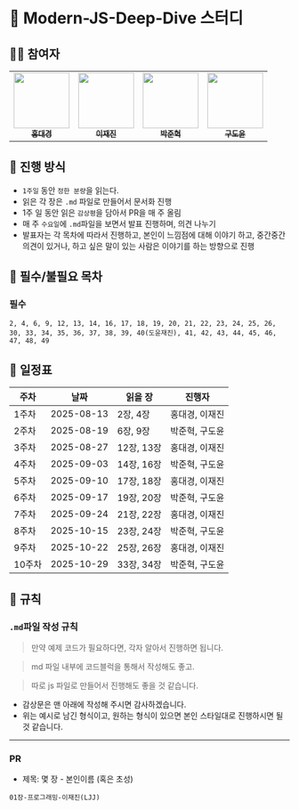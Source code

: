 # 📘 Modern-JS-Deep-Dive 스터디

## 🙇‍♂️ 참여자

 <table>
    <tr>
      <td align="center"><a href="https://github.com/dg1418"><img src="https://github.com/dg1418.png" width="100px;" height="100px"; alt=""/><br /><sub><b>홍대경</b></sub></a><br />
      <td align="center"><a href="https://github.com/zzzRYT"><img src="https://github.com/zzzRYT.png" width="100px;" height="100px;" alt=""/><br /><sub><b>이재진</b></sub></a>
      <td align="center"><a href="https://github.com/nicodora"><img src="https://github.com/nicodora.png" width="100px;" height="100px;" alt=""/><br /><sub><b>박준혁</b></sub></a>
      <td align="center"><a href="https://github.com/rhehfl"><img src="https://github.com/rhehfl.png" width="100px;" height="100px;" alt=""/><br /><sub><b>구도윤</b></sub></a>
    </tr>
  </table>

## 🚩 진행 방식

- `1주일` 동안 `정한 분량`을 읽는다.
- 읽은 각 장은 `.md` 파일로 만들어서 문서화 진행
- 1주 일 동안 읽은 `감상평`을 담아서 PR을 매 주 올림
- 매 주 `수요일`에 `.md`파일을 보면서 발표 진행하며, 의견 나누기
- 발표자는 각 목차에 따라서 진행하고, 본인이 느낌점에 대해 이야기 하고, 중간중간 의견이 있거나, 하고 싶은 말이 있는 사람은 이야기를 하는 방향으로 진행

## 🐽 필수/불필요 목차

### 필수

```
2, 4, 6, 9, 12, 13, 14, 16, 17, 18, 19, 20, 21, 22, 23, 24, 25, 26, 30, 33, 34, 35, 36, 37, 38, 39, 40(도윤재진), 41, 42, 43, 44, 45, 46, 47, 48, 49
```

## 📅 일정표

| 주차   | 날짜       | 읽을 장    | 진행자         |
| ------ | ---------- | ---------- | -------------- |
| 1주차  | 2025-08-13 | 2장, 4장   | 홍대경, 이재진 |
| 2주차  | 2025-08-19 | 6장, 9장   | 박준혁, 구도윤 |
| 3주차  | 2025-08-27 | 12장, 13장 | 홍대경, 이재진 |
| 4주차  | 2025-09-03 | 14장, 16장 | 박준혁, 구도윤 |
| 5주차  | 2025-09-10 | 17장, 18장 | 홍대경, 이재진 |
| 6주차  | 2025-09-17 | 19장, 20장 | 박준혁, 구도윤 |
| 7주차  | 2025-09-24 | 21장, 22장 | 홍대경, 이재진 |
| 8주차  | 2025-10-15 | 23장, 24장 | 박준혁, 구도윤 |
| 9주차  | 2025-10-22 | 25장, 26장 | 홍대경, 이재진 |
| 10주차 | 2025-10-29 | 33장, 34장 | 박준혁, 구도윤 |

## 📌 규칙

### `.md`파일 작성 규칙

> 만약 예제 코드가 필요하다면, 각자 알아서 진행하면 됩니다.

> md 파일 내부에 코드블럭을 통해서 작성해도 좋고.

> 따로 js 파일로 만들어서 진행해도 좋을 것 같습니다.

- 감상문은 맨 아래에 작성해 주시면 감사하겠습니다.
- 위는 예시로 남긴 형식이고, 원하는 형식이 있으면 본인 스타일대로 진행하시면 될 것 같습니다.

---

### PR

- 제목: 몇 장 - 본인이름 (혹은 초성)

```
01장-프로그래밍-이재진(LJJ)
```
